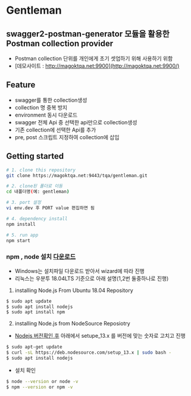 # Gentleman
## swagger2-postman-generator 모듈을 활용한 Postman collection provider

- Postman collection 단위를 개인에게 초기 셋업하기 위해 사용하기 위함
- [데모사이트 : http://magoktqa.net:9900](http://magoktqa.net:9900/)

## Feature
- swagger를 통한 collection생성
- collection 명 중복 방지
- environment 동시 다운로드
- swagger 전체 Api 중 선택한 api만으로 collection생성
- 기존 collection에 선택한 Api를 추가
- pre, post 스크립트 지정하여 collection에 삽입
  
## Getting started

```bash
# 1. clone this repository
git clone https://magoktqa.net:9443/tqa/gentleman.git

# 2. clone된 폴더로 이동
cd 내폴더명(예: gentleman)

# 3. port 설정
vi env.dev 후 PORT value 편집하면 됨

# 4. dependency install
npm install

# 5. run app
npm start
```


### npm , node 설치 [다운로드](https://nodejs.org/en/)

- Windows는 설치파일 다운로드 받아서 wizard에 따라 진행
- 리눅스는 우분투 18.04LTS 기준으로 아래 설명(1,2번 둘중하나로 진행)
1. installing Node.js From Ubuntu 18.04 Repository
  ```bash
  $ sudo apt update
  $ sudo apt install nodejs
  $ sudo apt install npm
  ```
2. installing Node.js from NodeSource Reposiotry
- [Nodejs 버전확인 후](https://nodejs.org/en/) 아래에서 setupe_13.x 를 버전에 맞는 숫자로 고치고 진행

```bash
$ sudo apt-get update
$ curl -sL https://deb.nodesource.com/setup_13.x | sudo bash -
$ sudo apt install nodejs
 ```

- 설치 확인
```bash
$ node --version or node -v
$ npm --version or npm -v
```
